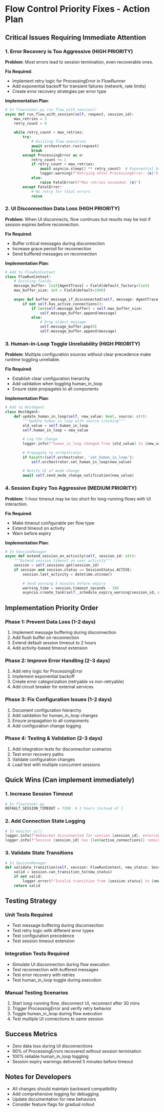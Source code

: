 # Flow Control Priority Fixes - Action Plan

## Critical Issues Requiring Immediate Attention

### 1. Error Recovery is Too Aggressive (HIGH PRIORITY)
**Problem**: Most errors lead to session termination, even recoverable ones.

**Fix Required**:
- Implement retry logic for ProcessingError in FlowRunner
- Add exponential backoff for transient failures (network, rate limits)
- Create error recovery strategies per error type

**Implementation Plan**:
```python
# In flowrunner.py run_flow_with_session()
async def run_flow_with_session(self, request, session_id):
    max_retries = 3
    retry_count = 0
    
    while retry_count < max_retries:
        try:
            # Existing flow execution
            await orchestrator.run(request)
            break
        except ProcessingError as e:
            retry_count += 1
            if retry_count < max_retries:
                await asyncio.sleep(2 ** retry_count)  # Exponential backoff
                logger.warning(f"Retrying after ProcessingError: {e}")
            else:
                raise FatalError(f"Max retries exceeded: {e}")
        except FatalError:
            # No retry for fatal errors
            raise
```

### 2. UI Disconnection Data Loss (HIGH PRIORITY)
**Problem**: When UI disconnects, flow continues but results may be lost if session expires before reconnection.

**Fix Required**:
- Buffer critical messages during disconnection
- Increase grace period for reconnection
- Send buffered messages on reconnection

**Implementation Plan**:
```python
# Add to FlowRunContext
class FlowRunContext:
    # Existing fields...
    message_buffer: list[AgentTrace] = Field(default_factory=list)
    max_buffer_size: int = Field(default=1000)
    
    async def buffer_message_if_disconnected(self, message: AgentTrace):
        if not self.has_active_connections():
            if len(self.message_buffer) < self.max_buffer_size:
                self.message_buffer.append(message)
            else:
                # Drop oldest message
                self.message_buffer.pop(0)
                self.message_buffer.append(message)
```

### 3. Human-in-Loop Toggle Unreliability (HIGH PRIORITY)
**Problem**: Multiple configuration sources without clear precedence make runtime toggling unreliable.

**Fix Required**:
- Establish clear configuration hierarchy
- Add validation when toggling human_in_loop
- Ensure state propagates to all components

**Implementation Plan**:
```python
# Add to HostAgent
class HostAgent:
    def update_human_in_loop(self, new_value: bool, source: str):
        """Update human_in_loop with source tracking"""
        old_value = self.human_in_loop
        self.human_in_loop = new_value
        
        # Log the change
        logger.info(f"human_in_loop changed from {old_value} to {new_value} by {source}")
        
        # Propagate to orchestrator
        if hasattr(self.orchestrator, 'set_human_in_loop'):
            self.orchestrator.set_human_in_loop(new_value)
        
        # Notify UI of mode change
        await self.send_mode_change_notification(new_value)
```

### 4. Session Expiry Too Aggressive (MEDIUM PRIORITY)
**Problem**: 1-hour timeout may be too short for long-running flows with UI interaction.

**Fix Required**:
- Make timeout configurable per flow type
- Extend timeout on activity
- Warn before expiry

**Implementation Plan**:
```python
# In SessionManager
async def extend_session_on_activity(self, session_id: str):
    """Extend session timeout on user activity"""
    session = self.sessions.get(session_id)
    if session and session.status == SessionStatus.ACTIVE:
        session.last_activity = datetime.utcnow()
        
        # Send warning 5 minutes before expiry
        warning_time = session.timeout_seconds - 300
        asyncio.create_task(self._schedule_expiry_warning(session_id, warning_time))
```

## Implementation Priority Order

### Phase 1: Prevent Data Loss (1-2 days)
1. Implement message buffering during disconnection
2. Add flush buffer on reconnection
3. Extend default session timeout to 2 hours
4. Add activity-based timeout extension

### Phase 2: Improve Error Handling (2-3 days)
1. Add retry logic for ProcessingError
2. Implement exponential backoff
3. Create error categorization (retryable vs non-retryable)
4. Add circuit breaker for external services

### Phase 3: Fix Configuration Issues (1-2 days)
1. Document configuration hierarchy
2. Add validation for human_in_loop changes
3. Ensure propagation to all components
4. Add configuration change logging

### Phase 4: Testing & Validation (2-3 days)
1. Add integration tests for disconnection scenarios
2. Test error recovery paths
3. Validate configuration changes
4. Load test with multiple concurrent sessions

## Quick Wins (Can implement immediately)

### 1. Increase Session Timeout
```python
# In flowrunner.py
DEFAULT_SESSION_TIMEOUT = 7200  # 2 hours instead of 1
```

### 2. Add Connection State Logging
```python
# In monitor_ui()
logger.info(f"WebSocket disconnected for session {session_id}, entering RECONNECTING state")
logger.info(f"Session {session_id} has {len(active_connections)} remaining connections")
```

### 3. Validate State Transitions
```python
# In SessionManager
def validate_transition(self, session: FlowRunContext, new_status: SessionStatus):
    valid = session.can_transition_to(new_status)
    if not valid:
        logger.error(f"Invalid transition from {session.status} to {new_status}")
    return valid
```

## Testing Strategy

### Unit Tests Required
- Test message buffering during disconnection
- Test retry logic with different error types
- Test configuration precedence
- Test session timeout extension

### Integration Tests Required
- Simulate UI disconnection during flow execution
- Test reconnection with buffered messages
- Test error recovery with retries
- Test human_in_loop toggle during execution

### Manual Testing Scenarios
1. Start long-running flow, disconnect UI, reconnect after 30 mins
2. Trigger ProcessingError and verify retry behavior
3. Toggle human_in_loop during flow execution
4. Test multiple UI connections to same session

## Success Metrics
- Zero data loss during UI disconnections
- 90% of ProcessingErrors recovered without session termination
- 100% reliable human_in_loop toggling
- Session expiry warnings delivered 5 minutes before timeout

## Notes for Developers
- All changes should maintain backward compatibility
- Add comprehensive logging for debugging
- Update documentation for new behaviors
- Consider feature flags for gradual rollout